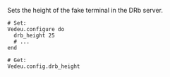Sets the height of the fake terminal in the DRb server.

    # Set:
    Vedeu.configure do
      drb_height 25
      # ...
    end

    # Get:
    Vedeu.config.drb_height
